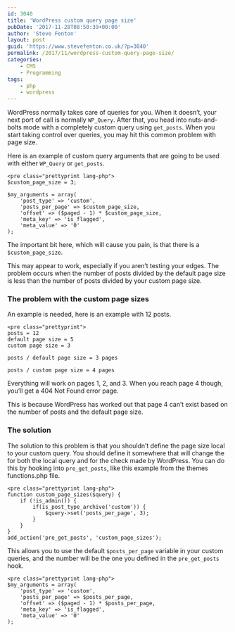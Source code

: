 ```yaml
---
id: 3040
title: 'WordPress custom query page size'
pubDate: '2017-11-28T08:50:39+00:00'
author: 'Steve Fenton'
layout: post
guid: 'https://www.stevefenton.co.uk/?p=3040'
permalink: /2017/11/wordpress-custom-query-page-size/
categories:
    - CMS
    - Programming
tags:
    - php
    - wordpress
---
```


WordPress normally takes care of queries for you. When it doesn’t, your next port of call is normally `WP_Query`. After that, you head into nuts-and-bolts mode with a completely custom query using `get_posts`. When you start taking control over queries, you may hit this common problem with page size.

Here is an example of custom query arguments that are going to be used with either `WP_Query` or `get_posts`.

```
<pre class="prettyprint lang-php">
$custom_page_size = 3;

$my_arguments = array(
    'post_type' => 'custom',
    'posts_per_page' => $custom_page_size,
    'offset' => ($paged - 1) * $custom_page_size,
    'meta_key' => 'is_flagged',
    'meta_value' => '0'
);
```

The important bit here, which will cause you pain, is that there is a `$custom_page_size`.

This may appear to work, especially if you aren’t testing your edges. The problem occurs when the number of posts divided by the default page size is less than the number of posts divided by your custom page size.

### The problem with the custom page sizes

An example is needed, here is an example with 12 posts.

```
<pre class="prettyprint">
posts = 12
default page size = 5
custom page size = 3

posts / default page size = 3 pages

posts / custom page size = 4 pages
```

Everything will work on pages 1, 2, and 3. When you reach page 4 though, you’ll get a 404 Not Found error page.

This is because WordPress has worked out that page 4 can’t exist based on the number of posts and the default page size.

### The solution

The solution to this problem is that you shouldn’t define the page size local to your custom query. You should define it somewhere that will change the for both the local query and for the check made by WordPress. You can do this by hooking into `pre_get_posts`, like this example from the themes functions.php file.

```
<pre class="prettyprint lang-php">
function custom_page_sizes($query) {
    if (!is_admin()) {
        if(is_post_type_archive('custom')) {
            $query->set('posts_per_page', 3);
        }
    }
}
add_action('pre_get_posts', 'custom_page_sizes');
```

This allows you to use the default `$posts_per_page` variable in your custom queries, and the number will be the one you defined in the `pre_get_posts` hook.

```
<pre class="prettyprint lang-php">
$my_arguments = array(
    'post_type' => 'custom',
    'posts_per_page' => $posts_per_page,
    'offset' => ($paged - 1) * $posts_per_page,
    'meta_key' => 'is_flagged',
    'meta_value' => '0'
);
```